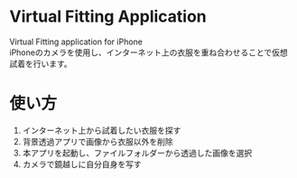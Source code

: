 # Virtual Fitting Application
Virtual Fitting application for iPhone  
iPhoneのカメラを使用し、インターネット上の衣服を重ね合わせることで仮想試着を行います。

# 使い方
<ol>
<li>インターネット上から試着したい衣服を探す</li>
<li>背景透過アプリで画像から衣服以外を削除</li>
<li>本アプリを起動し、ファイルフォルダーから透過した画像を選択</li>
<li>カメラで鏡越しに自分自身を写す</li>
</ol>
